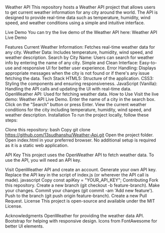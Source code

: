 Weather API
This repository hosts a Weather API project that allows users to get current weather information for any city around the world. The API is designed to provide real-time data such as temperature, humidity, wind speed, and weather conditions using a simple and intuitive interface.

Live Demo
You can try the live demo of the Weather API here:
Weather API Live Demo

Features
Current Weather Information: Fetches real-time weather data for any city.
Weather Data: Includes temperature, humidity, wind speed, and weather description.
Search by City Name: Users can search for weather info by entering the name of any city.
Simple and Clean Interface: Easy-to-use and responsive UI for better user experience.
Error Handling: Displays appropriate messages when the city is not found or if there's any issue fetching the data.
Tech Stack
HTML5: Structure of the application.
CSS3: Styling the components and ensuring responsiveness.
JavaScript (Vanilla): Handling the API calls and updating the UI with real-time data.
OpenWeather API: Used for fetching weather data.
How to Use
Visit the live demo: Weather API Live Demo.
Enter the name of a city in the search box.
Click on the "Search" button or press Enter.
View the current weather conditions for the city including temperature, humidity, wind speed, and weather description.
Installation
To run the project locally, follow these steps:

Clone this repository:
bash
Copy
git clone https://github.com/13sudhanshu/Weather-Api.git
Open the project folder.
Open index.html in your preferred browser.
No additional setup is required as it is a static web application.

API Key
This project uses the OpenWeather API to fetch weather data. To use the API, you will need an API key.

Visit OpenWeather API and create an account.
Generate your own API key.
Replace the API key in the script of index.js (or wherever the API call is made).
javascript
Copy
const apiKey = "YOUR_API_KEY";
Contributing
Fork this repository.
Create a new branch (git checkout -b feature-branch).
Make your changes.
Commit your changes (git commit -am 'Add new feature').
Push to the branch (git push origin feature-branch).
Create a new Pull Request.
License
This project is open-source and available under the MIT License.

Acknowledgments
OpenWeather for providing the weather data API.
Bootstrap for helping with responsive design.
Icons from FontAwesome for better UI elements.
